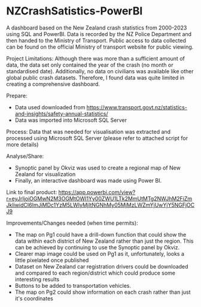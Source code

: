 # NZCrashSatistics-PowerBI
A dashboard based on the New Zealand crash statistics from 2000-2023 using SQL and PowerBI. Data is recorded by the NZ Police Department and then handed to the Ministry of Transport. Public access to data collected can be found on the official Ministry of transport website for public viewing. 

Project Limitations: Although there was more than a sufficient amount of data, the data set only contained the year of the crash (no month or standardised date). Additionally, no data on civilians was available like other global public crash datasets. Therefore, I found data was quite limited in creating a comprehensive dashboard.
 

Prepare:
- Data used downloaded from https://www.transport.govt.nz/statistics-and-insights/safety-annual-statistics/
- Data was imported into Microsoft SQL Server


Process:
Data that was needed for visualisation was extracted and processed using Microsoft SQL Server (please refer to attached script for more details)


Analyse/Share:
- Synoptic panel by Okviz was used to create a regional map of New Zealand for visualization
- Finally, an interactive dashboard was made using Power BI. 

Link to final product: https://app.powerbi.com/view?r=eyJrIjoiOGMwN2M3OGMtOWI1Yy00ZWU1LTk2MmUtMTg2NWJhM2FiZmJkIiwidCI6ImJiMDc1YzM5LWIyMjItNGNhMy05MjMzLWZmYjUwYjY5NGFjOCJ9


Improvements/Changes needed (when time permits):
- The map on Pg1 could have a drill-down function that could show the data within each district of New Zealand rather than just the region. This can be achieved by continuing to use the Synoptic panel by Okviz.
- Clearer map image could be used on Pg1 as it, unfortunately, looks a little pixelated once published
- Dataset on New Zealand car registration drivers could be downloaded and compared to each region/district which could produce some interesting results
- Buttons to be added to transportation vehicles. 
- The map on Pg2 could show information on each crash rather than just it's coordinates


